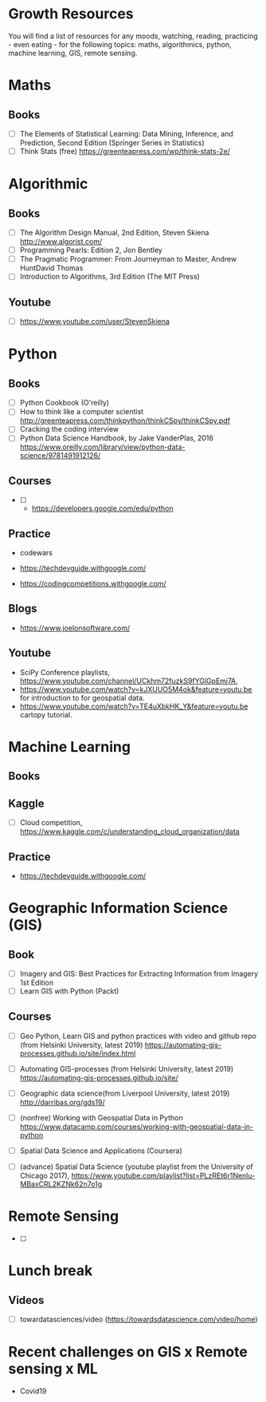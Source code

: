 # Growth Resources
You will find a list of resources for any moods, watching, reading, practicing - even eating - for the following topics:
maths, algorithmics, python, machine learning, GIS, remote sensing.  

# Maths
## Books
- [ ] The Elements of Statistical Learning: Data Mining, Inference, and Prediction, Second Edition (Springer Series in Statistics) 
- [ ] Think Stats (free) https://greenteapress.com/wp/think-stats-2e/

# Algorithmic
## Books
- [ ] The Algorithm Design Manual, 2nd Edition, Steven Skiena http://www.algorist.com/
- [ ] Programming Pearls: Edition 2, Jon Bentley
- [ ] The Pragmatic Programmer: From Journeyman to Master, Andrew HuntDavid Thomas
- [ ] Introduction to Algorithms, 3rd Edition (The MIT Press)

## Youtube
- [ ] https://www.youtube.com/user/StevenSkiena

# Python
## Books
- [ ] Python Cookbook (O'reilly)
- [ ] How to think like a computer scientist http://greenteapress.com/thinkpython/thinkCSpy/thinkCSpy.pdf
- [ ] Cracking the coding interview
- [ ] Python Data Science Handbook, by Jake VanderPlas, 2016 https://www.oreilly.com/library/view/python-data-science/9781491912126/

## Courses
- [ ] - https://developers.google.com/edu/python

## Practice
- codewars 
- https://techdevguide.withgoogle.com/

- https://codingcompetitions.withgoogle.com/

## Blogs 
- https://www.joelonsoftware.com/

## Youtube
- SciPy Conference playlists, https://www.youtube.com/channel/UCkhm72fuzkS9fYGlGpEmj7A, 
- https://www.youtube.com/watch?v=kJXUUO5M4ok&feature=youtu.be for introduction to for geospatial data. 
- https://www.youtube.com/watch?v=TE4uXbkHK_Y&feature=youtu.be cartopy tutorial.

# Machine Learning
## Books

## Kaggle 
- [ ] Cloud competition, https://www.kaggle.com/c/understanding_cloud_organization/data

## Practice
 - https://techdevguide.withgoogle.com/

# Geographic Information Science (GIS)
## Book 
- [ ] Imagery and GIS: Best Practices for Extracting Information from Imagery 1st Edition
- [ ] Learn GIS with Python (Packt)

## Courses
- [ ]  Geo Python, Learn GIS and python practices with video and github repo (from Helsinki University, latest 2019) https://automating-gis-processes.github.io/site/index.html
- [ ] Automating GIS-processes (from Helsinki University, latest 2019) https://automating-gis-processes.github.io/site/
- [ ] Geographic data science(from Liverpool University, latest 2019) http://darribas.org/gds19/
- [ ] (nonfree) Working with Geospatial Data in Python https://www.datacamp.com/courses/working-with-geospatial-data-in-python
- [ ] Spatial Data Science and Applications (Coursera)
- [ ] (advance) Spatial Data Science (youtube playlist from the University of Chicago 2017), https://www.youtube.com/playlist?list=PLzREt6r1Nenlu-MBaxCRL2KZNk62n7o1g


# Remote Sensing
- [ ] 


# Lunch break
## Videos
- [ ] towardatasciences/video (https://towardsdatascience.com/video/home)


# Recent challenges on GIS x Remote sensing x ML 
- Covid19

